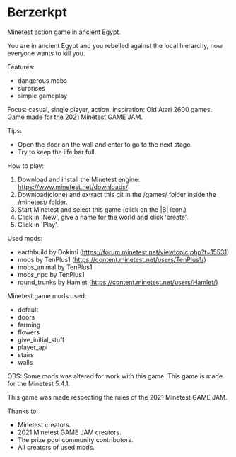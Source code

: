 # Berzerkpt
Minetest action game in ancient Egypt.

You are in ancient Egypt and you rebelled against the local hierarchy, now everyone wants to kill you.

Features: 
  - dangerous mobs
  - surprises
  - simple gameplay

Focus: casual, single player, action.
Inspiration: Old Atari 2600 games. Game made for the 2021 Minetest GAME JAM.

Tips:
  - Open the door on the wall and enter to go to the next stage. 
  - Try to keep the life bar full.

How to play:
  1. Download and install the Minetest engine: https://www.minetest.net/downloads/ 
  2. Download(clone) and extract this git in the /games/ folder inside the /minetest/ folder.
  3. Start Minetest and select this game (click on the |B| icon.)
  4. Click in 'New', give a name for the world and click 'create'.
  5. Click in 'Play'.

Used mods:
  - earthbuild by Dokimi (https://forum.minetest.net/viewtopic.php?t=15531)
  - mobs by TenPlus1 (https://content.minetest.net/users/TenPlus1/)
  - mobs_animal by TenPlus1
  - mobs_npc by TenPlus1
  - round_trunks by Hamlet (https://content.minetest.net/users/Hamlet/)

Minetest game mods used:
 - default
 - doors
 - farming
 - flowers
 - give_initial_stuff
 - player_api
 - stairs
 - walls

OBS: Some mods was altered for work with this game.
This game is made for the Minetest 5.4.1.

This game was made respecting the rules of the 2021 Minetest GAME JAM.

Thanks to:
 - Minetest creators.
 - 2021 Minetest GAME JAM creators.
 - The prize pool community contributors.
 - All creators of used mods.
